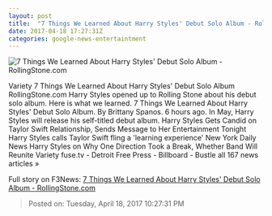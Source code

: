 ```yaml
---
layout: post
title:  "7 Things We Learned About Harry Styles' Debut Solo Album - RollingStone.com"
date: 2017-04-18 17:27:31Z
categories: google-news-entertaintment
---
```


![7 Things We Learned About Harry Styles' Debut Solo Album - RollingStone.com](http://img.wennermedia.com/social/what-we-learned-from-harry-new-album-2017-d1f2ae97-acae-469c-87ef-bec5eb8b9a69.jpg)

Variety 7 Things We Learned About Harry Styles' Debut Solo Album RollingStone.com Harry Styles opened up to Rolling Stone about his debut solo album. Here is what we learned. 7 Things We Learned About Harry Styles' Debut Solo Album. By Brittany Spanos. 6 hours ago. In May, Harry Styles will release his self-titled debut album. Harry Styles Gets Candid on Taylor Swift Relationship, Sends Message to Her Entertainment Tonight Harry Styles calls Taylor Swift fling a 'learning experience' New York Daily News Harry Styles on Why One Direction Took a Break, Whether Band Will Reunite Variety fuse.tv - Detroit Free Press - Billboard - Bustle all 167 news articles »


Full story on F3News: [7 Things We Learned About Harry Styles' Debut Solo Album - RollingStone.com](http://www.f3nws.com/n/kHXF4C)

> Posted on: Tuesday, April 18, 2017 10:27:31 PM
